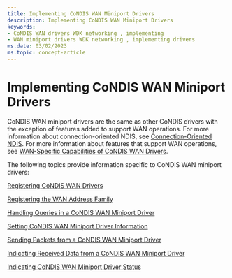 ```yaml
---
title: Implementing CoNDIS WAN Miniport Drivers
description: Implementing CoNDIS WAN Miniport Drivers
keywords:
- CoNDIS WAN drivers WDK networking , implementing
- WAN miniport drivers WDK networking , implementing drivers
ms.date: 03/02/2023
ms.topic: concept-article
---
```


# Implementing CoNDIS WAN Miniport Drivers





CoNDIS WAN miniport drivers are the same as other CoNDIS drivers with the exception of features added to support WAN operations. For more information about connection-oriented NDIS, see [Connection-Oriented NDIS](connection-oriented-ndis.md). For more information about features that support WAN operations, see [WAN-Specific Capabilities of CoNDIS WAN Drivers](wan-specific-capabilities-of-condis-wan-drivers.md).

The following topics provide information specific to CoNDIS WAN miniport drivers:

[Registering CoNDIS WAN Drivers](registering-condis-wan-drivers.md)

[Registering the WAN Address Family](registering-the-wan-address-family.md)

[Handling Queries in a CoNDIS WAN Miniport Driver](handling-queries-in-a-condis-wan-miniport-driver.md)

[Setting CoNDIS WAN Miniport Driver Information](setting-condis-wan-miniport-driver-information.md)

[Sending Packets from a CoNDIS WAN Miniport Driver](sending-packets-from-a-condis-wan-miniport-driver.md)

[Indicating Received Data from a CoNDIS WAN Miniport Driver](indicating-received-data-from-a-condis-wan-miniport-driver.md)

[Indicating CoNDIS WAN Miniport Driver Status](indicating-condis-wan-miniport-driver-status.md)

 

 





